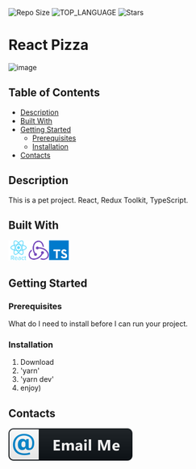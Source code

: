 ![Repo Size](https://img.shields.io/github/languages/code-size/pruffit/Pizza.svg?style=for-the-badge) ![TOP_LANGUAGE](https://img.shields.io/github/languages/top/pruffit/Pizza.svg?style=for-the-badge) ![Stars](https://img.shields.io/github/stars/pruffit/Pizza.svg?style=for-the-badge)
    
# React Pizza

![image](https://github.com/pruffit/Pizza/assets/92226657/d3ff3e65-0aec-42f8-849e-024c87eebf30)


## Table of Contents

- [Description](#description)
- [Built With](#built-with)
- [Getting Started](#getting-started)
  - [Prerequisites](#prerequisites)
  - [Installation](#installation)
- [Contacts](#contacts)

## Description

This is a pet project.
React, Redux Toolkit, TypeScript.

## Built With

<a href="https://reactjs.org/"><img src="https://raw.githubusercontent.com/devicons/devicon/master/icons/react/react-original-wordmark.svg" height="40px" width="40px" /></a><a href="https://redux.js.org/"><img src="https://raw.githubusercontent.com/devicons/devicon/master/icons/redux/redux-original.svg" height="40px" width="40px" /></a><a href="https://www.typescriptlang.org/"><img src="https://raw.githubusercontent.com/devicons/devicon/master/icons/typescript/typescript-original.svg" height="40px" width="40px" /></a>

## Getting Started

### Prerequisites

What do I need to install before I can run your project.

### Installation

1. Download
2. 'yarn'
3. 'yarn dev'
4. enjoy)

## Contacts

<a href="mailto:kotlaevdanil@gmail.com"><img src=https://raw.githubusercontent.com/johnturner4004/readme-generator/master/src/components/assets/images/email_me_button_icon_151852.svg /></a>
